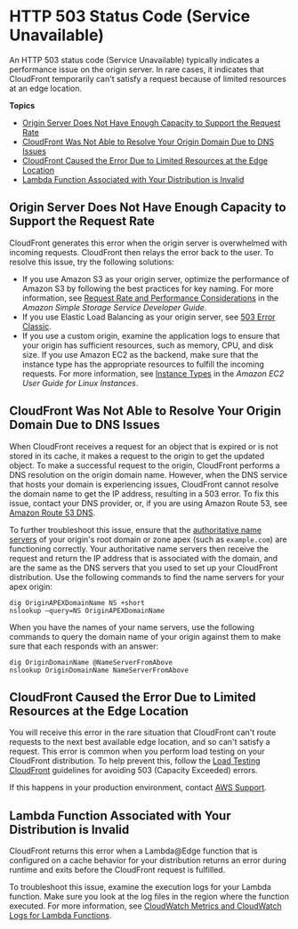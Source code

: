 # HTTP 503 Status Code \(Service Unavailable\)<a name="http-503-service-unavailable"></a>

An HTTP 503 status code \(Service Unavailable\) typically indicates a performance issue on the origin server\. In rare cases, it indicates that CloudFront temporarily can't satisfy a request because of limited resources at an edge location\.

**Topics**
+ [Origin Server Does Not Have Enough Capacity to Support the Request Rate](#http-503-service-unavailable-not-enough-origin-capacity)
+ [CloudFront Was Not Able to Resolve Your Origin Domain Due to DNS Issues](#http-503-service-unavailable-origin-domain-dns-issues)
+ [CloudFront Caused the Error Due to Limited Resources at the Edge Location](#http-503-service-unavailable-limited-resources-at-edge-location)
+ [Lambda Function Associated with Your Distribution is Invalid](#http-503-service-unavailable-lambda-function-invalid)

## Origin Server Does Not Have Enough Capacity to Support the Request Rate<a name="http-503-service-unavailable-not-enough-origin-capacity"></a>

CloudFront generates this error when the origin server is overwhelmed with incoming requests\. CloudFront then relays the error back to the user\. To resolve this issue, try the following solutions:
+ If you use Amazon S3 as your origin server, optimize the performance of Amazon S3 by following the best practices for key naming\. For more information, see [Request Rate and Performance Considerations](http://docs.aws.amazon.com/AmazonS3/latest/dev/request-rate-perf-considerations.html) in the *Amazon Simple Storage Service Developer Guide*\.
+ If you use Elastic Load Balancing as your origin server, see [503 Error Classic](https://aws.amazon.com/premiumsupport/knowledge-center/503-error-classic/)\.
+ If you use a custom origin, examine the application logs to ensure that your origin has sufficient resources, such as memory, CPU, and disk size\. If you use Amazon EC2 as the backend, make sure that the instance type has the appropriate resources to fulfill the incoming requests\. For more information, see [Instance Types](http://docs.aws.amazon.com/AWSEC2/latest/DeveloperGuide/instance-types.html) in the *Amazon EC2 User Guide for Linux Instances*\.

## CloudFront Was Not Able to Resolve Your Origin Domain Due to DNS Issues<a name="http-503-service-unavailable-origin-domain-dns-issues"></a>

When CloudFront receives a request for an object that is expired or is not stored in its cache, it makes a request to the origin to get the updated object\. To make a successful request to the origin, CloudFront performs a DNS resolution on the origin domain name\. However, when the DNS service that hosts your domain is experiencing issues, CloudFront cannot resolve the domain name to get the IP address, resulting in a 503 error\. To fix this issue, contact your DNS provider, or, if you are using Amazon Route 53, see [Amazon Route 53 DNS](https://aws.amazon.com/premiumsupport/knowledge-center/route-53-dns-website-unreachable/)\.

To further troubleshoot this issue, ensure that the [authoritative name servers](http://docs.aws.amazon.com/Route53/latest/DeveloperGuide/route-53-concepts.html#route-53-concepts-authoritative-name-server) of your origin's root domain or zone apex \(such as `example.com`\) are functioning correctly\. Your authoritative name servers then receive the request and return the IP address that is associated with the domain, and are the same as the DNS servers that you used to set up your CloudFront distribution\. Use the following commands to find the name servers for your apex origin:

```
dig OriginAPEXDomainName NS +short 
nslookup –query=NS OriginAPEXDomainName
```

When you have the names of your name servers, use the following commands to query the domain name of your origin against them to make sure that each responds with an answer:

```
dig OriginDomainName @NameServerFromAbove
nslookup OriginDomainName NameServerFromAbove
```

## CloudFront Caused the Error Due to Limited Resources at the Edge Location<a name="http-503-service-unavailable-limited-resources-at-edge-location"></a>

You will receive this error in the rare situation that CloudFront can't route requests to the next best available edge location, and so can't satisfy a request\. This error is common when you perform load testing on your CloudFront distribution\. To help prevent this, follow the [Load Testing CloudFront](load-testing.md) guidelines for avoiding 503 \(Capacity Exceeded\) errors\.

If this happens in your production environment, contact [AWS Support](https://console.aws.amazon.com/support/home)\.

## Lambda Function Associated with Your Distribution is Invalid<a name="http-503-service-unavailable-lambda-function-invalid"></a>

CloudFront returns this error when a Lambda@Edge function that is configured on a cache behavior for your distribution returns an error during runtime and exits before the CloudFront request is fulfilled\.

To troubleshoot this issue, examine the execution logs for your Lambda function\. Make sure you look at the log files in the region where the function executed\. For more information, see [CloudWatch Metrics and CloudWatch Logs for Lambda Functions](lambda-cloudwatch-metrics-logging.md)\.